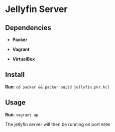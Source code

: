 # Jellyfin Server

## Dependencies

* **Packer**

* **Vagrant**

* **VirtualBox**

## Install

**Run**: `cd packer && packer build jellyfin.pkr.hcl`

## Usage

**Run**: `vagrant up`

The jellyfin server will then be running on port `8096`